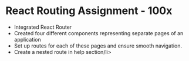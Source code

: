# React Routing Assignment - 100x
<ul>
  <li>Integrated React Router</li>
  <li>Created four different components representing separate pages of an application</li>
  <li>Set up routes for each of these pages and ensure smooth navigation.</li>
  <li>Create a nested route in help section/li>
</ul>
